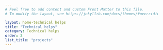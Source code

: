 ```yaml
---
# Feel free to add content and custom Front Matter to this file.
# To modify the layout, see https://jekyllrb.com/docs/themes/#overriding-theme-defaults

layout: home-technical helps
title: "Technical helps"
category: Technical helps
order: 2
list_title: "projects"
---
```

